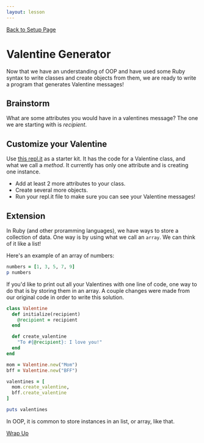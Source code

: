 ```yaml
---
layout: lesson
---
```


<a href="../">Back to Setup Page</a>

# Valentine Generator

Now that we have an understanding of OOP and have used some Ruby syntax to write classes and create objects from them, we are ready to write a program that generates Valentine messages!

<div class="try-it-new">
  <h2>Brainstorm</h2>
  <p>What are some attributes you would have in a valentines message? The one we are starting with is <em>recipient</em>.</p>
</div>

<div class="try-it-new">
  <h2>Customize your Valentine</h2>
  <p>Use <a target="blank" href="https://repl.it/@turingschool/valentines-starter#main.rb">this repl.it</a> as a starter kit. It has the code for a Valentine class, and what we call a <em>method</em>. It currently has only one attribute and is creating one instance.</p>
  <ul>
    <li>Add at least 2 more attributes to your class.</li>
    <li>Create several more objects.</li>
    <li>Run your repl.it file to make sure you can see your Valentine messages!</li>
  </ul>
</div>

## Extension

In Ruby (and other proramming languages), we have ways to store a collection of data. One way is by using what we call an `array`. We can think of it like a list!

Here's an example of an array of numbers:

```ruby
numbers = [1, 3, 5, 7, 9]
p numbers
```

If you'd like to print out all your Valentines with one line of code, one way to do that is by storing them in an array. A couple changes were made from our original code in order to write this solution.

```ruby
class Valentine
  def initialize(recipient)
    @recipient = recipient
  end

  def create_valentine
    "To #{@recipient}: I love you!"
  end
end

mom = Valentine.new("Mom")
bff = Valentine.new("BFF")

valentines = [
  mom.create_valentine,
  bff.create_valentine
]

puts valentines
```

In OOP, it is common to store instances in an list, or array, like that.

<a href="../wrap-up">Wrap Up</a>